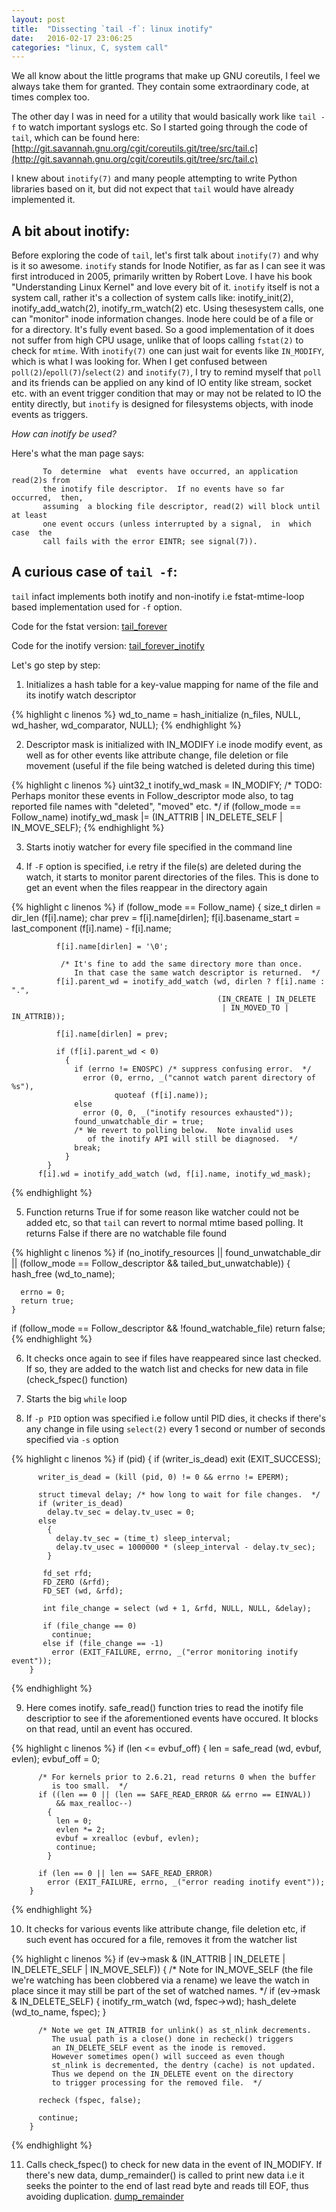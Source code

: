 ```yaml
---
layout: post
title:  "Dissecting `tail -f`: linux inotify"
date:   2016-02-17 23:06:25
categories: "linux, C, system call"
---
```


We all know about the little programs that make up GNU coreutils, I feel we always take them for granted. They contain some extraordinary code, at times complex too.

The other day I was in need for a utility that would basically work like `tail -f` to watch important syslogs etc. So I started going through the code of `tail`, which can be found here: [http://git.savannah.gnu.org/cgit/coreutils.git/tree/src/tail.c](http://git.savannah.gnu.org/cgit/coreutils.git/tree/src/tail.c)

I knew about `inotify(7)` and many people attempting to write Python libraries based on it, but did not expect that `tail` would have already implemented it.

A bit about inotify:
--------------------

Before exploring the code of `tail`, let's first talk about `inotify(7)` and why is it so awesome. `inotify` stands for Inode Notifier, as far as I can see it was first introduced in 2005, primarily written by Robert Love. I have his book "Understanding Linux Kernel" and love every bit of it. `inotify` itself is not a system call, rather it's a collection of system calls like:  inotify_init(2), inotify_add_watch(2), inotify_rm_watch(2) etc. Using thesesystem calls, one can "monitor" inode information changes. Inode here could be of a file or for a directory. It's fully event based. So a good implementation of it does not suffer from high CPU usage, unlike that of loops calling `fstat(2)` to check for `mtime`. With `inotify(7)` one can just wait for events like `IN_MODIFY`, which is what I was looking for. When I get confused between `poll(2)`/`epoll(7)`/`select(2)` and `inotify(7)`, I try to remind myself that `poll` and its friends can be applied on any kind of IO entity like stream, socket etc. with an event trigger condition that may or may not be related to IO the entity directly, but `inotify` is designed for filesystems objects, with inode events as triggers.

*How can inotify be used?*

Here's what the man page says:

```
       To  determine  what  events have occurred, an application read(2)s from
       the inotify file descriptor.  If no events have so far occurred,  then,
       assuming  a blocking file descriptor, read(2) will block until at least
       one event occurs (unless interrupted by a signal,  in  which  case  the
       call fails with the error EINTR; see signal(7)).
```

A curious case of `tail -f`:
----------------------------

`tail` infact implements both inotify and non-inotify i.e fstat-mtime-loop based implementation used for `-f` option.

Code for the fstat version: [tail_forever](http://git.savannah.gnu.org/cgit/coreutils.git/tree/src/tail.c#n1098)

Code for the inotify version: [tail_forever_inotify](http://git.savannah.gnu.org/cgit/coreutils.git/tree/src/tail.c#n1386)

Let's go step by step:

1. Initializes a hash table for a key-value mapping for name of the file and its inotify watch descriptor

{% highlight c linenos %}
  wd_to_name = hash_initialize (n_files, NULL, wd_hasher, wd_comparator, NULL);
{% endhighlight %}

2. Descriptor mask is initialized with IN_MODIFY i.e inode modify event, as well as for other events like attribute change, file deletion or file movement (useful if the file being watched is deleted during this time)

{% highlight c linenos %}
  uint32_t inotify_wd_mask = IN_MODIFY;
  /* TODO: Perhaps monitor these events in Follow_descriptor mode also,
     to tag reported file names with "deleted", "moved" etc.  */
  if (follow_mode == Follow_name)
    inotify_wd_mask |= (IN_ATTRIB | IN_DELETE_SELF | IN_MOVE_SELF);
{% endhighlight %}

3. Starts inotiy watcher for every file specified in the command line

4. If `-F` option is specified, i.e retry if the file(s) are deleted during the watch, it starts to monitor parent directories of the files. This is done to get an event when the files reappear in the directory again

{% highlight c linenos %}
          if (follow_mode == Follow_name)
            {
              size_t dirlen = dir_len (f[i].name);
              char prev = f[i].name[dirlen];
              f[i].basename_start = last_component (f[i].name) - f[i].name;

              f[i].name[dirlen] = '\0';

               /* It's fine to add the same directory more than once.
                  In that case the same watch descriptor is returned.  */
              f[i].parent_wd = inotify_add_watch (wd, dirlen ? f[i].name : ".",
                                                  (IN_CREATE | IN_DELETE
                                                   | IN_MOVED_TO | IN_ATTRIB));

              f[i].name[dirlen] = prev;

              if (f[i].parent_wd < 0)
                {
                  if (errno != ENOSPC) /* suppress confusing error.  */
                    error (0, errno, _("cannot watch parent directory of %s"),
                           quoteaf (f[i].name));
                  else
                    error (0, 0, _("inotify resources exhausted"));
                  found_unwatchable_dir = true;
                  /* We revert to polling below.  Note invalid uses
                     of the inotify API will still be diagnosed.  */
                  break;
                }
            }
          f[i].wd = inotify_add_watch (wd, f[i].name, inotify_wd_mask);
{% endhighlight %}

5. Function returns True if for some reason like watcher could not be added etc, so that `tail` can revert to normal mtime based polling. It returns False if there are no watchable file found

{% highlight c linenos %}
  if (no_inotify_resources || found_unwatchable_dir
      || (follow_mode == Follow_descriptor && tailed_but_unwatchable))
    {
      hash_free (wd_to_name);

      errno = 0;
      return true;
    }
  if (follow_mode == Follow_descriptor && !found_watchable_file)
    return false;
{% endhighlight %}

6. It checks once again to see if files have reappeared since last checked. If so, they are added to the watch list and checks for new data in file (check_fspec() function)

7. Starts the big `while` loop

8. If `-p PID` option was specified i.e follow until PID dies, it checks if there's any change in file using `select(2)` every 1 second or number of seconds specified via `-s` option

{% highlight c linenos %}
      if (pid)
        {
          if (writer_is_dead)
            exit (EXIT_SUCCESS);

          writer_is_dead = (kill (pid, 0) != 0 && errno != EPERM);

          struct timeval delay; /* how long to wait for file changes.  */
          if (writer_is_dead)
            delay.tv_sec = delay.tv_usec = 0;
          else
            {
              delay.tv_sec = (time_t) sleep_interval;
              delay.tv_usec = 1000000 * (sleep_interval - delay.tv_sec);
            }

           fd_set rfd;
           FD_ZERO (&rfd);
           FD_SET (wd, &rfd);

           int file_change = select (wd + 1, &rfd, NULL, NULL, &delay);

           if (file_change == 0)
             continue;
           else if (file_change == -1)
             error (EXIT_FAILURE, errno, _("error monitoring inotify event"));
        }
{% endhighlight %}

9. Here comes inotify. safe_read() function tries to read the inotify file descriptior to see if the aforementioned events have occured. It blocks on that read, until an event has occured.

{% highlight c linenos %}
      if (len <= evbuf_off)
        {
          len = safe_read (wd, evbuf, evlen);
          evbuf_off = 0;

          /* For kernels prior to 2.6.21, read returns 0 when the buffer
             is too small.  */
          if ((len == 0 || (len == SAFE_READ_ERROR && errno == EINVAL))
              && max_realloc--)
            {
              len = 0;
              evlen *= 2;
              evbuf = xrealloc (evbuf, evlen);
              continue;
            }

          if (len == 0 || len == SAFE_READ_ERROR)
            error (EXIT_FAILURE, errno, _("error reading inotify event"));
        }
{% endhighlight %}

10. It checks for various events like attribute change, file deletion etc, if such event has occured for a file, removes it from the watcher list

{% highlight c linenos %}
      if (ev->mask & (IN_ATTRIB | IN_DELETE | IN_DELETE_SELF | IN_MOVE_SELF))
        {
          /* Note for IN_MOVE_SELF (the file we're watching has
             been clobbered via a rename) we leave the watch
             in place since it may still be part of the set
             of watched names.  */
          if (ev->mask & IN_DELETE_SELF)
            {
              inotify_rm_watch (wd, fspec->wd);
              hash_delete (wd_to_name, fspec);
            }

          /* Note we get IN_ATTRIB for unlink() as st_nlink decrements.
             The usual path is a close() done in recheck() triggers
             an IN_DELETE_SELF event as the inode is removed.
             However sometimes open() will succeed as even though
             st_nlink is decremented, the dentry (cache) is not updated.
             Thus we depend on the IN_DELETE event on the directory
             to trigger processing for the removed file.  */

          recheck (fspec, false);

          continue;
        }
{% endhighlight %}


11. Calls check_fspec() to check for new data in the event of IN_MODIFY. If there's new data, dump_remainder() is called to print new data i.e it seeks the pointer to the end of last read byte and reads till EOF, thus avoiding duplication. [dump_remainder](http://git.savannah.gnu.org/cgit/coreutils.git/tree/src/tail.c#n395)

